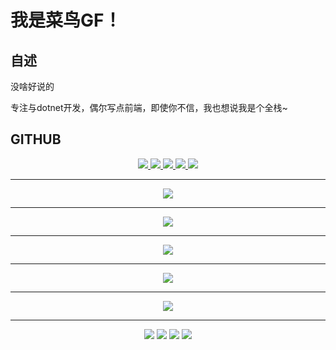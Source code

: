 <!--

### Hi there 👋

-->

# 我是菜鸟GF！

## 自述

没啥好说的

专注与dotnet开发，偶尔写点前端，即使你不信，我也想说我是个全栈~

## GITHUB

<div align="center">
  <a href="https://github.com/Gaven-F">
    <img src="https://badges.strrl.dev/visits/Gaven-F/Gaven-F?style=flat-square&color=red&logo=github">
  </a>
  <a href="https://github.com/Gaven-F">
    <img src="https://badges.strrl.dev/years/Gaven-F?style=flat-square&color=yellow&logo=github">
  </a>
  <a href="https://github.com/Gaven-F?tab=repositories">
    <img src="https://badges.strrl.dev/repos/Gaven-F?style=flat-square&color=blue&logo=github">
  </a>
  <a href="https://gist.github.com/Gaven-F">
    <img src="https://badges.strrl.dev/gists/Gaven-F?style=flat-square&color=green&logo=github">
  </a>
  <a href="https://github.com/Gaven-F">
    <img src="https://badges.strrl.dev/commits/monthly/Gaven-F?style=flat-square&color=silver&logo=github">
  </a>
  <hr />
    <img src="https://readme-typing-svg.herokuapp.com/?lines=GF今天又偷懒了！;GF今天居然没偷懒！&center=true&vCenter=true&color=747d8c&duration=500&pause=1000&size=30">
    <hr />
    <img src="https://github-readme-stats.vercel.app/api?username=gaven-f&show_icons=true&theme=dracula"/>
    <hr />
    <img src="https://github-readme-stats.vercel.app/api/top-langs/?username=gaven-f&show_icons=true&theme=dracula"/>
    <hr />
    <img src="https://github-profile-trophy.vercel.app/?username=gaven-f" />
    <hr />
    <img src="https://github-readme-activity-graph.vercel.app/graph?username=gaven-f&theme=github" />
    <hr />
    <img src="https://img.shields.io/badge/%E5%BA%9F%E7%89%A9%E8%AD%A6%E5%91%8A-%23eb4d4b?style=flat&label=.NET&labelColor=%23ffa502&color=%23ff6348
" />
    <img src="https://img.shields.io/badge/%E5%BA%9F%E7%89%A9%E8%AD%A6%E5%91%8A-%23eb4d4b?style=flat&label=VUE&labelColor=%23ffa502&color=%23ff6348
" />
    <img src="https://img.shields.io/badge/%E5%BA%9F%E7%89%A9%E8%AD%A6%E5%91%8A-%23eb4d4b?style=flat&label=REACT&labelColor=%23ffa502&color=%23ff6348
" />

   <img src="[https://metrics.lecoq.io/Gaven-F?template=classic&base=header%2C%20activity%2C%20community%2C%20repositories%2C%20metadata&base.indepth=false&base.hireable=false&base.skip=false&config.timezone=Asia%2FShanghai](https://metrics.lecoq.io/Gaven-F?template=classic&isocalendar=1&lines=1&stargazers=1&base=header%2C%20activity%2C%20community%2C%20repositories%2C%20metadata&base.indepth=false&base.hireable=false&base.skip=false&isocalendar=false&isocalendar.duration=half-year&stargazers=false&stargazers.days=14&stargazers.charts=true&stargazers.charts.type=chartist&stargazers.worldmap=false&stargazers.worldmap.sample=0&lines=false&lines.sections=base&lines.repositories.limit=4&lines.history.limit=1&lines.delay=0&config.timezone=Asia%2FShanghai&config.display=large)https://metrics.lecoq.io/Gaven-F?template=classic&isocalendar=1&lines=1&stargazers=1&base=header%2C%20activity%2C%20community%2C%20repositories%2C%20metadata&base.indepth=false&base.hireable=false&base.skip=false&isocalendar=false&isocalendar.duration=half-year&stargazers=false&stargazers.days=14&stargazers.charts=true&stargazers.charts.type=chartist&stargazers.worldmap=false&stargazers.worldmap.sample=0&lines=false&lines.sections=base&lines.repositories.limit=4&lines.history.limit=1&lines.delay=0&config.timezone=Asia%2FShanghai" />
</div>



<!--
**Gaven-F/Gaven-F** is a ✨ _special_ ✨ repository because its `README.md` (this file) appears on your GitHub profile.

Here are some ideas to get you started:

- 🔭 I’m currently working on ...
- 🌱 I’m currently learning ...
- 👯 I’m looking to collaborate on ...
- 🤔 I’m looking for help with ...
- 💬 Ask me about ...
- 📫 How to reach me: ...
- 😄 Pronouns: ...
- ⚡ Fun fact: ...
	-->
